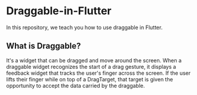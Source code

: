 # Draggable-in-Flutter
In this repository, we teach you how to use draggable in Flutter.

## What is Draggable?
It's a widget that can be dragged and move around the screen. 
When a draggable widget recognizes the start of a drag gesture, it displays a feedback widget that tracks the user's finger across the screen. 
If the user lifts their finger while on top of a DragTarget, that target is given the opportunity to accept the data carried by the draggable.

